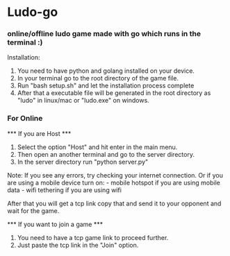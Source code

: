 # Ludo-go

### online/offline ludo game made with go which runs in the terminal :)

Installation:

1. You need to have python and golang installed on your device.
2. In your terminal go to the root directory of the game file.
3. Run "bash setup.sh" and let the installation process complete
4. After that a executable file will be generated in the root directory as "ludo" in linux/mac or "ludo.exe" on windows.

### For Online

*** If you are Host ***

1. Select the option "Host" and hit enter in the main menu.
2. Then open an another terminal and go to the server directory.
3. In the server directory run "python server.py"

Note: If you see any errors, try checking your internet connection. Or if you are using a mobile device turn on: - mobile hotspot if you are using mobile data - wifi tethering if you are using wifi

After that you will get a tcp link copy that and send it to your opponent and wait for the game.

*** If you want to join a game ***

1. You need to have a tcp game link to proceed further.
2. Just paste the tcp link in the "Join" option.
